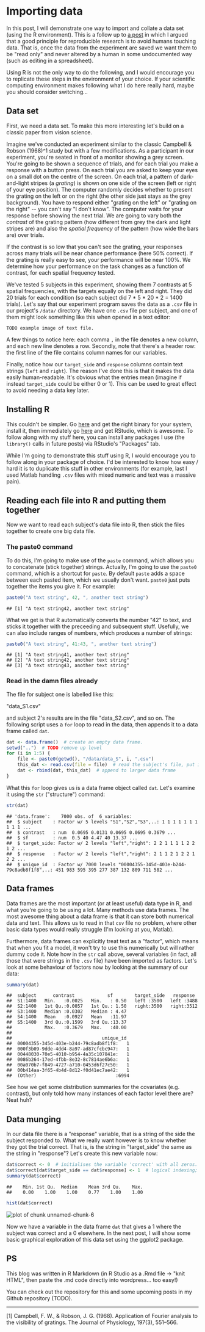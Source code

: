 # Importing data

In this post, I will demonstrate one way to import and collate a data set (using the R environment). This is a follow up to [a post](http://tomwallis.info/2014/01/09/a-workflow-principle-avoiding-humans-touching-data/) in which I argued that a good principle for reproducible research is to avoid humans touching data. That is, once the data from the experiment are saved we want them to be "read only" and never altered by a human in some undocumented way (such as editing in a spreadsheet). 

Using R is not the only way to do the following, and I would encourage you to replicate these steps in the environment of your choice. If your scientific computing environment makes following what I do here really hard, maybe you should consider switching...

## Data set

First, we need a data set. To make this more interesting let's build on a classic paper from vision science. 

Imagine we've conducted an experiment similar to the classic Campbell & Robson (1968)^1 study but with a few modifications. As a participant in our experiment, you're seated in front of a monitor showing a grey screen. You're going to be shown a sequence of trials, and for each trial you make a response with a button press. 
On each trial you are asked to keep your eyes on a small dot on the centre of the screen. On each trial, a pattern of dark-and-light stripes (a *grating*) is shown on one side of the screen (left or right of your eye position). The computer randomly decides whether to present the grating on the left or on the right (the other side just stays as the grey background). You have to respond either "grating on the left" or "grating on the right" -- you can't say "I don't know". The computer waits for your response before showing the next trial. 
We are going to vary both the *contrast* of the grating pattern (how different from grey the dark and light stripes are) and also the *spatial frequency* of the pattern (how wide the bars are) over trials.

If the contrast is so low that you can't see the grating, your responses across many trials will be near chance performance (here 50% correct). If the grating is really easy to see, your performance will be near 100%. We determine how your performance on the task changes as a function of contrast, for each spatial frequency tested.

We've tested 5 subjects in this experiment, showing them 7 contrasts at 5 spatial frequencies, with the targets equally on the left and right. They did 20 trials for each condition (so each subject did 7 * 5 * 20 * 2 = 1400 trials). Let's say that our experiment program saves the data as a `.csv` file in our project's `/data/` directory. We have one `.csv` file per subject, and one of them might look something like this when opened in a text editor:

```
TODO example image of text file.
```

A few things to notice here: each comma `,` in the file denotes a new column, and each new line denotes a row. Secondly, note that there's a header row: the first line of the file contains column names for our variables. 

Finally, notice how our `target_side` and `response` columns contain text strings (`left` and `right`). The reason I've done this is that it makes the data easily human-readable. It's obvious what the entries mean (imagine if instead `target_side` could be either 0 or 1). This can be used to great effect to avoid needing a data key later. 

## Installing R

This couldn't be simpler. Go [here](http://cran.r-project.org/) and get the right binary for your system, install it, then immediately go [here](http://www.rstudio.com/) and get RStudio, which is awesome. To follow along with my stuff here, you can install any packages I use (the `library()` calls in future posts) via RStudio's "Packages" tab.

While I'm going to demonstrate this stuff using R, I would encourage you to follow along in your package of choice. I'd be interested to know how easy / hard it is to duplicate this stuff in other environments (for example, last I used Matlab handling `.csv` files with mixed numeric and text was a massive pain).

## Reading each file into R and putting them together

Now we want to read each subject's data file into R, then stick the files together to create one big data file. 

### The paste0 command 
To do this, I'm going to make use of the `paste` command, which allows you to concatenate (stick together) strings. Actually, I'm going to use the `paste0` command, which is a shortcut for `paste`. By default `paste` adds a space between each pasted item, which we usually don't want. `paste0` just puts together the items you give it. For example:


```r
paste0("A text string", 42, ", another text string")
```

```
## [1] "A text string42, another text string"
```


What we get is that R automatically converts the number "42" to text, and sticks it together with the preceeding and subsequent stuff. Usefully, we can also include ranges of numbers, which produces a number of strings:


```r
paste0("A text string", 41:43, ", another text string")
```

```
## [1] "A text string41, another text string"
## [2] "A text string42, another text string"
## [3] "A text string43, another text string"
```


### Read in the damn files already

The file for subject one is labelled like this:

"data_S1.csv"

and subject 2's results are in the file "data_S2.csv", and so on. The following script uses a `for` loop to read in the data, then appends it to a data frame called `dat`. 


```r
dat <- data.frame()  # create an empty data frame.
setwd("..")  # TODO remove up level
for (i in 1:5) {
    file <- paste0(getwd(), "/data/data_S", i, ".csv")
    this_dat <- read.csv(file = file)  # read the subject's file, put in a data frame called this_dat
    dat <- rbind(dat, this_dat)  # append to larger data frame  
}
```


What this `for` loop gives us is a data frame object called `dat`. Let's examine it using the `str` ("structure") command:


```r
str(dat)
```

```
## 'data.frame':	7000 obs. of  6 variables:
##  $ subject    : Factor w/ 5 levels "S1","S2","S3",..: 1 1 1 1 1 1 1 1 1 1 ...
##  $ contrast   : num  0.0695 0.0131 0.0695 0.0695 0.3679 ...
##  $ sf         : num  0.5 40 4.47 40 13.37 ...
##  $ target_side: Factor w/ 2 levels "left","right": 2 2 1 1 1 1 2 2 1 2 ...
##  $ response   : Factor w/ 2 levels "left","right": 2 1 1 2 1 2 2 1 2 2 ...
##  $ unique_id  : Factor w/ 7000 levels "00004355-345d-403e-b244-79c8adb8f1f8",..: 451 983 595 395 277 387 132 809 711 582 ...
```


## Data frames
Data frames are the most important (or at least useful) data type in R, and what you're going to be using a lot. Many methods use data frames. The most awesome thing about a data frame is that it can store both numerical data and text. This allows us to read in that `csv` file no problem, where other basic data types would really struggle (I'm looking at you, Matlab). 

Furthermore, data frames can explicitly treat text as a "factor", which means that when you fit a model, it won't try to use this numerically but will rather dummy code it. Note how in the `str` call above, several variables (in fact, all those that were strings in the `.csv` file) have been imported as factors. Let's look at some behaviour of factors now by looking at the summary of our data:


```r
summary(dat)
```

```
##  subject      contrast            sf        target_side   response   
##  S1:1400   Min.   :0.0025   Min.   : 0.50   left :3500   left :3488  
##  S2:1400   1st Qu.:0.0057   1st Qu.: 1.50   right:3500   right:3512  
##  S3:1400   Median :0.0302   Median : 4.47                            
##  S4:1400   Mean   :0.0927   Mean   :11.97                            
##  S5:1400   3rd Qu.:0.1599   3rd Qu.:13.37                            
##            Max.   :0.3679   Max.   :40.00                            
##                                                                      
##                                 unique_id   
##  00004355-345d-403e-b244-79c8adb8f1f8:   1  
##  000f3b09-9dde-4dd4-8a97-ad87cfcbc947:   1  
##  00448030-70e5-4010-b954-4a35c107841e:   1  
##  0086b264-17ed-4fbb-8e32-8c7814ae6b6a:   1  
##  00a070b7-f849-4727-a710-0453d6f27c50:   1  
##  00b414aa-3f65-4b4d-8d12-f0d41ec7ae42:   1  
##  (Other)                             :6994
```


See how we get some distribution summaries for the covariates (e.g. contrast), but only told how many instances of each factor level there are? Neat huh?

## Data munging
In our data file there is a "response" variable, that is a string of the side the subject responded to. What we really want however is to know whether they got the trial correct. That is, is the string in "target_side" the same as the string in "response"? Let's create this new variable now:


```r
dat$correct <- 0  # initialises the variable 'correct' with all zeros.
dat$correct[dat$target_side == dat$response] <- 1  # logical indexing; if target == response, returns TRUE
summary(dat$correct)
```

```
##    Min. 1st Qu.  Median    Mean 3rd Qu.    Max. 
##    0.00    1.00    1.00    0.77    1.00    1.00
```

```r
hist(dat$correct)
```

![plot of chunk unnamed-chunk-6](figure/unnamed-chunk-6.png) 


Now we have a variable in the data frame `dat` that gives a 1 where the subject was correct and a 0 elsewhere. In the next post, I will show some basic graphical exploration of this data set using the ggplot2 package.

## PS
This blog was written in R Markdown (in R Studio as a .Rmd file -> "knit HTML", then paste the .md code directly into wordpress... too easy!)

You can check out the repository for this and some upcoming posts in my Github repository (TODO).

--------------------
[1] Campbell, F. W., & Robson, J. G. (1968). Application of Fourier analysis to the visibility of gratings. The Journal of Physiology, 197(3), 551–566.
